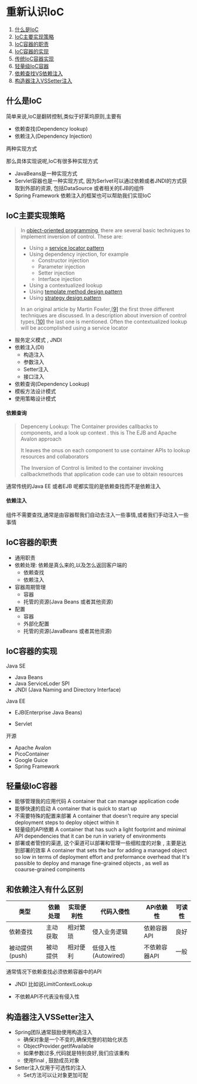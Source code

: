 # 重新认识IoC

1. [什么是IoC](#什么是IoC)
2. [IoC主要实现策略](#IoC主要实现策略)
3. [IoC容器的职责](#IoC容器的职责)
4. [IoC容器的实现](#IoC容器的实现)
5. [传统IoC容器实现](#传统IoC容器实现)
6. [轻量级IoC容器](#轻量级IoC容器)
7. [依赖查找VS依赖注入](#依赖查找VS依赖注入)
8. [构造器注入VSSetter注入](#构造器注入VSSetter注入)

## 什么是IoC

简单来说,IoC是翻转控制,类似于好莱坞原则,主要有

- 依赖查找(Dependency lookup)
- 依赖注入(Dependency Injection)

两种实现方式

那么具体实现说呢,IoC有很多种实现方式

- JavaBeans是一种实现方式
- Servlet容器也是一种实现方式, 因为Serlvet可以通过依赖或者JNDI的方式获取到外部的资源, 包括DataSource 或者相关的EJB的组件
- Spring Framework 依赖注入的框架也可以帮助我们实现IoC

## IoC主要实现策略

> In [object-oriented programming](https://en.wikipedia.org/wiki/Object-oriented_programming), there are several basic techniques to implement inversion of control. These are:
>
> - Using a [service locator pattern](https://en.wikipedia.org/wiki/Service_locator_pattern)
> - Using dependency injection, for example
>   - Constructor injection
>   - Parameter injection
>   - Setter injection
>   - Interface injection
> - Using a contextualized lookup
> - Using [template method design pattern](https://en.wikipedia.org/wiki/Template_method_design_pattern)
> - Using [strategy design pattern](https://en.wikipedia.org/wiki/Strategy_design_pattern)
>
> In an original article by Martin Fowler,[[9\]](https://en.wikipedia.org/wiki/Inversion_of_control#cite_note-9) the first three different techniques are discussed. In a description about inversion of control types,[[10\]](https://en.wikipedia.org/wiki/Inversion_of_control#cite_note-10) the last one is mentioned. Often the contextualized lookup will be accomplished using a service locator

- 服务定义模式 , JNDI
- 依赖注入(DI)
  - 构造注入
  - 参数注入
  - Setter注入
  - 接口注入
- 依赖查询(Dependency Lookup)
- 模板方法设计模式
- 使用策略设计模式

#### 依赖查询

> Depenceny Lookup: The Container provides callbacks to components, and a look up context . this is  The EJB and Apache Avalon approach
>
> It leaves the onus on each component to use container APIs to  lookup resources and collaborators
>
> The Inversion of Control is limited to the container invoking callbackmethods that application code can use to obtain resources

通常传统的Java EE 或者EJB 呢都实现的是依赖查找而不是依赖注入

#### 依赖注入

组件不需要查找,通常是由容器帮我们自动去注入一些事情,或者我们手动注入一些事情

## IoC容器的职责

- 通用职责
- 依赖处理: 依赖是真么来的,以及怎么返回客户端的
  - 依赖查找
  - 依赖注入
- 容器周期管理
  - 容器
  - 托管的资源(Java Beans 或者其他资源)
- 配置
  - 容器
  - 外部化配置
  - 托管的资源(JavaBeans 或者其他资源)

## IoC容器的实现

Java SE

- Java Beans
- Java ServiceLoder SPI
- JNDI (Java Naming and Directory Interface)

Java EE

- EJB(Enterprise Java Beans)

- Servlet

  > 

开源

- Apache Avalon
- PicoContainer
- Google Guice
- Spring Framework

## 轻量级IoC容器

- 能够管理我的应用代码  A container that can manage application code 
- 能够快速的启动 A container that is quick to start up
- 不需要特殊的配置来部署 A container that doesn't require any special deployment steps to deploy object within it 
- 轻量级的API依赖 A container that has such a light footprint and minimal API dependencies that it can be run in variety of environments 
- 部署或者管控的渠道, 这个渠道可以部署和管理一些细粒度的对象 , 主要是达到部署的效率 A container that sets the bar for adding a managed object so low in terms of deployment effort and preformance overhead that It's passible to deploy and manage fine-grained objects , as well as coaurse-grained compinents 

## 和依赖注入有什么区别

| 类型           | 依赖处理 | 实现便利性 | 代码入侵性          | APi依赖性     | 可读性 |
| -------------- | -------- | ---------- | ------------------- | ------------- | ------ |
| 依赖查找       | 主动获取 | 相对繁琐   | 侵入业务逻辑        | 依赖容器API   | 良好   |
| 被动提供(push) | 被动提供 | 相对便利   | 低侵入性(Autowired) | 不依赖容器API | 一般   |

通常情况下依赖查找必须依赖容器中的API

- JNDI 比如说LimitContextLookup 

- 不依赖API不代表没有侵入性

## 构造器注入VSSetter注入

- Spring团队通常鼓励使用构造注入
  - 确保对象是一个不变的,确保完整的初始化状态
  - ObjectProvider.getIfAvailable
  - 如果参数过多,代码就是特别良好,我们应该重构
  - 使用final , 鼓励成员对象
- Setter注入仅用于可选性的注入
  - Set方法可以让对象更加可配

